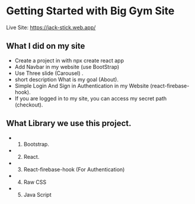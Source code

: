 # Getting Started with Big Gym Site

Live Site: https://jack-stick.web.app/

## What I did on my site

* Create a project in with npx create react app
* Add Navbar in my website (use BootStrap)
* Use Three slide (Carousel) .
* short description What is my goal (About).
* Simple Login And Sign in Authentication in my Website (react-firebase-hook).
* If you are logged in to my site, you can access my secret path (checkout).

## What Library we use this project.
* 01. Bootstrap.
* 02. React.
* 03. React-firebase-hook (For Authentication)
* 04. Raw CSS
* 05. Java Script

